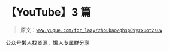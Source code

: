 # 【YouTube】3 篇

> 原文：[`www.yuque.com/for_lazy/zhoubao/qhsp09yzxuot2suw`](https://www.yuque.com/for_lazy/zhoubao/qhsp09yzxuot2suw)

公众号懒人找资源，懒人专属群分享
